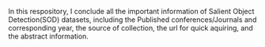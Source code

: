 In this respository, I conclude all the important information of Salient Object Detection(SOD) datasets, including the Published conferences/Journals and corresponding year, the source of collection, the url for quick aquiring, and the abstract information.
